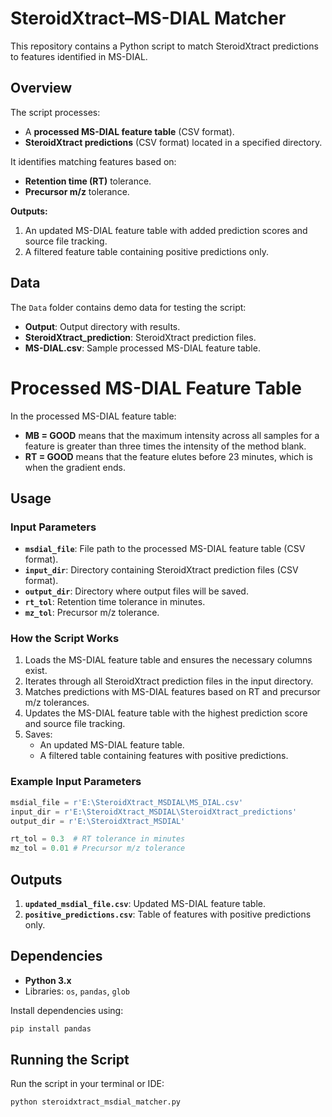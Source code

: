 # SteroidXtract&ndash;MS-DIAL Matcher

This repository contains a Python script to match SteroidXtract predictions to features identified in MS-DIAL.

## Overview
The script processes:
- A **processed MS-DIAL feature table** (CSV format).
- **SteroidXtract predictions** (CSV format) located in a specified directory.

It identifies matching features based on:
- **Retention time (RT)** tolerance.
- **Precursor m/z** tolerance.

**Outputs:**
1. An updated MS-DIAL feature table with added prediction scores and source file tracking.
2. A filtered feature table containing positive predictions only.

## Data

The `Data` folder contains demo data for testing the script:
- **Output**: Output directory with results.
- **SteroidXtract_prediction**: SteroidXtract prediction files.
- **MS-DIAL.csv**: Sample processed MS-DIAL feature table.

# Processed MS-DIAL Feature Table
In the processed MS-DIAL feature table:
- **MB = GOOD** means that the maximum intensity across all samples for a feature is greater than three times the intensity of the method blank.
- **RT = GOOD** means that the feature elutes before 23 minutes, which is when the gradient ends.

## Usage
### Input Parameters
- **`msdial_file`**: File path to the processed MS-DIAL feature table (CSV format).
- **`input_dir`**: Directory containing SteroidXtract prediction files (CSV format).
- **`output_dir`**: Directory where output files will be saved.
- **`rt_tol`**: Retention time tolerance in minutes.
- **`mz_tol`**: Precursor m/z tolerance.

### How the Script Works
1. Loads the MS-DIAL feature table and ensures the necessary columns exist.
2. Iterates through all SteroidXtract prediction files in the input directory.
3. Matches predictions with MS-DIAL features based on RT and precursor m/z tolerances.
4. Updates the MS-DIAL feature table with the highest prediction score and source file tracking.
5. Saves:
   - An updated MS-DIAL feature table.
   - A filtered table containing features with positive predictions.

### Example Input Parameters
```python
msdial_file = r'E:\SteroidXtract_MSDIAL\MS_DIAL.csv'
input_dir = r'E:\SteroidXtract_MSDIAL\SteroidXtract_predictions'
output_dir = r'E:\SteroidXtract_MSDIAL'

rt_tol = 0.3  # RT tolerance in minutes
mz_tol = 0.01 # Precursor m/z tolerance
```

## Outputs
1. **`updated_msdial_file.csv`**: Updated MS-DIAL feature table.
2. **`positive_predictions.csv`**: Table of features with positive predictions only.

## Dependencies
- **Python 3.x**
- Libraries: `os`, `pandas`, `glob`

Install dependencies using:
```bash
pip install pandas
```

## Running the Script
Run the script in your terminal or IDE:
```bash
python steroidxtract_msdial_matcher.py
```
